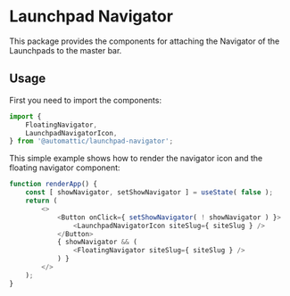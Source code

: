 # Launchpad Navigator

This package provides the components for attaching the Navigator of the 
Launchpads to the master bar.

## Usage

First you need to import the components:

```js
import {
    FloatingNavigator,
    LaunchpadNavigatorIcon,
} from '@automattic/launchpad-navigator';
```

This simple example shows how to render the navigator icon and the 
floating navigator component:

```js
function renderApp() {
    const [ showNavigator, setShowNavigator ] = useState( false );
    return (
        <>
            <Button onClick={ setShowNavigator( ! showNavigator ) }>
                <LaunchpadNavigatorIcon siteSlug={ siteSlug } />
            </Button>
            { showNavigator && (
                <FloatingNavigator siteSlug={ siteSlug } />
            ) } 
        </>
    );
}
```